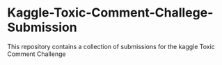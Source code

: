 # Kaggle-Toxic-Comment-Challege-Submission
This repository contains a collection of submissions for the kaggle Toxic Comment Challenge
